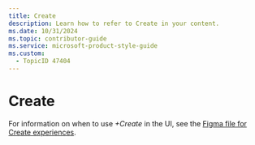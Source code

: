 ```yaml
---
title: Create
description: Learn how to refer to Create in your content.
ms.date: 10/31/2024
ms.topic: contributor-guide
ms.service: microsoft-product-style-guide
ms.custom:
  - TopicID 47404
---
```



# Create

For information on when to use *+Create* in the UI, see the [Figma file for Create experiences](https://www.figma.com/file/38IGh52TpfQnuEiZ1WGeth/?node-id=1470%3A3396).

